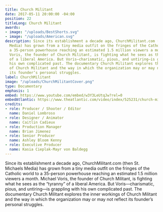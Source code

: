 ```yaml
---
title: Church Militant
date: 2017-05-11 20:00:00 -04:00
position: 22
titleLong: Church Militant
awards:
- image: "/uploads/BestShorts.svg"
- image: "/uploads/American.svg"
description: Since its establishment a decade ago, ChurchMilitant.com (then St. Michaels
  Media) has grown from a tiny media outfit on the fringes of the Catholic world to
  a 35-person powerhouse reaching an estimated 1.5 million viewers a month. Michael
  Voris, the founder of Church Militant, is fighting what he sees as the “tyranny”
  of a liberal America. But Voris—charismatic, pious, and untiring—is grappling with
  his own complicated past. The documentary Church Militant explores the inner workings
  of Church Militant and the way in which the organization may or may not reflect
  its founder’s personal struggles.
label: ChurchMilitant
image: "/uploads/ChurchMilitantCover.png"
type: Documentary
emphasis: 1
embed: https://www.youtube.com/embed/w3Y3LeUtqJw?rel=0
embedAtlantic: https://www.theatlantic.com/video/index/525231/church-militant-a-right-wing-media-empire-in-the-making/
credits:
- role: Producer / Shooter / Editor
  name: Daniel Lombroso
- role: Designer / Animator
  name: Caitlin Cadieux
- role: Production Manager
  name: Brian Jimenez
- role: Senior Producer
  name: Ashley Bloom Kenny
- role: Executive Producer
  name: Kasia Cieplak-Mayr von Baldegg
---
```


Since its establishment a decade ago, ChurchMilitant.com (then St. Michaels Media) has grown from a tiny media outfit on the fringes of the Catholic world to a 35-person powerhouse reaching an estimated 1.5 million viewers a month. Michael Voris, the founder of Church Militant, is fighting what he sees as the “tyranny” of a liberal America. But Voris—charismatic, pious, and untiring—is grappling with his own complicated past. The documentary Church Militant explores the inner workings of Church Militant and the way in which the organization may or may not reflect its founder’s personal struggles.